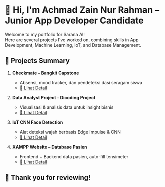# 👋 Hi, I'm Achmad Zain Nur Rahman – Junior App Developer Candidate

Welcome to my portfolio for Sarana AI!  
Here are several projects I've worked on, combining skills in App Development, Machine Learning, IoT, and Database Management.

## 🔗 Projects Summary

1. **Checkmate – Bangkit Capstone**
   - Absensi, mood tracker, dan pendeteksi dasi seragam siswa
   - [📂 Lihat Detail](./checkmate-capstone/penjelasan.md)

2. **Data Analyst Project - Dicoding Project**
   - Visualisasi & analisis data untuk insight bisnis
   - [📂 Lihat Detail](./data-analyst-project/penjelasan.md)

3. **IoT CNN Face Detection**
   - Alat deteksi wajah berbasis Edge Impulse & CNN
   - [📂 Lihat Detail](./iot-face-detection/penjelasan.md)

4. **XAMPP Website – Database Pasien**
   - Frontend + Backend data pasien, auto-fill tensimeter
   - [📂 Lihat Detail](./xampp-patient-db/penjelasan.md)

## 🙌 Thank you for reviewing!
